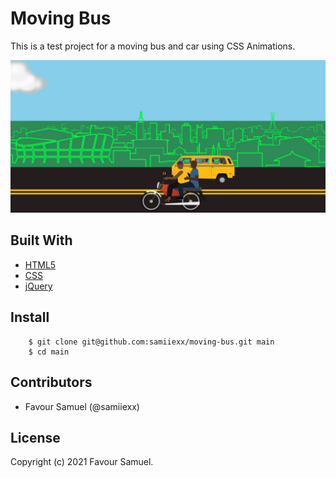 # Moving Bus
This is a test project for a moving bus and car using CSS Animations. 

![Moving Bus](screenshot.jpg)


## Built With
- [HTML5](https://developer.mozilla.org/en-US/docs/Web/Guide/HTML/HTML5)
- [CSS](https://developer.mozilla.org/en-US/docs/Web/CSS)
- [jQuery](https://jquery.com/)


## Install
```
    $ git clone git@github.com:samiiexx/moving-bus.git main
    $ cd main
```

## Contributors
- Favour Samuel (@samiiexx)

## License
Copyright (c) 2021 Favour Samuel.
